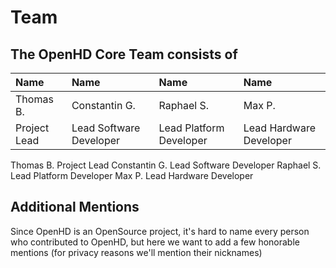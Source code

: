 # Team

## The OpenHD Core Team consists of

| Name | Name | Name | Name |
| :--- | :--- | :--- | :--- |
| Thomas B. | Constantin G. | Raphael S. | Max P. |
| Project Lead | Lead Software Developer | Lead Platform Developer | Lead Hardware Developer|

Thomas B.     Project Lead
Constantin G. Lead Software Developer
Raphael S.    Lead Platform Developer
Max P.        Lead Hardware Developer

## Additional Mentions

Since OpenHD is an OpenSource project, it's hard to name every person who contributed to OpenHD, but here we want to add a few honorable mentions (for privacy reasons we'll mention their nicknames)

